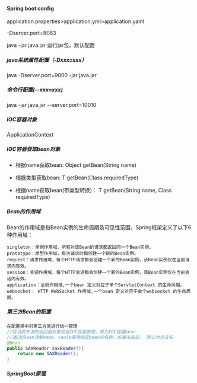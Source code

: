 #### Spring boot config

application.properties>application.yml>application.yaml

-Dserver.port=8083

java -jar  java.jar  运行jar包，默认配置

#####  java系统属性配置（-Dxxx=xxx）

java -Dserver.port=9000 -jar  java.jar 

##### 命令行配置(--xxx=xxx)

java -jar  java.jar  --server.port=10010  

##### IOC容器对象

ApplicationContext

##### IOC容器获取bean对象

- 根据name获取bean: Object getBean(String name)

- 根据类型获取bean: <T> T getBean(Class<T> requiredType)
- 根据name获取bean(带类型转换)： <T> T getBean(String name, Class<T> requiredType)

##### Bean的作用域

Bean的作用域是指Bean实例的生命周期及可见性范围，Spring框架定义了以下6种作用域：

    singleton：单例作用域，所有对该Bean的请求都返回同一个Bean实例。
    prototype：原型作用域，每次请求时都创建一个新的Bean实例。
    request：请求作用域，每个HTTP请求都会创建一个新的Bean实例，该Bean实例仅在当前请求内有效。
    session：会话作用域，每个HTTP会话都会创建一个新的Bean实例，该Bean实例仅在当前会话内有效。
    application：全局作用域,一个bean 定义对应于单个ServletContext 的生命周期。
    websocket： HTTP WebSocket 作用域,一个bean 定义对应于单个websocket 的生命周期。
##### 第三方Bean的配置

```java
在配置类中对第三方类进行统一管理
//将当前方法的返回值对象交给IOC容器管理，成为IOC容器bean
//通过@Bean注解name、vaule属性指定bean的名称，如果未指定， 默认为方法名
@Bean
public SAXReader saxReader(){
	return new SAXReader();
}
```

##### SpringBoot原理



